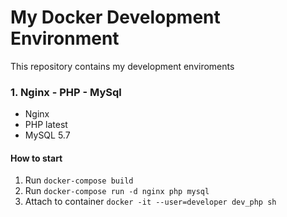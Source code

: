 <h1>My Docker Development Environment</h1>

<p>
This repository contains my development enviroments
</p>

### 1. Nginx - PHP - MySql
* Nginx
* PHP latest
* MySQL 5.7
#### How to start
1. Run `docker-compose build`
2. Run `docker-compose run -d nginx php mysql`
3. Attach to container `docker -it --user=developer dev_php sh`